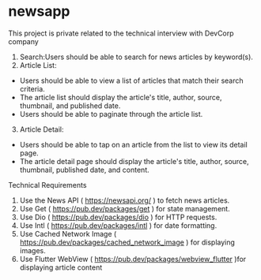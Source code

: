 # newsapp
This project is private related to the technical interview with DevCorp company

1. Search:Users should be able to search for news articles by keyword(s).
2. Article List:
- Users should be able to view a list of articles that match their search criteria.
- The article list should display the article&#39;s title, author, source, thumbnail, and
published date.
- Users should be able to paginate through the article list.
3. Article Detail:
- Users should be able to tap on an article from the list to view its detail page.
- The article detail page should display the article&#39;s title, author, source,
thumbnail, published date, and content.

Technical Requirements
1. Use the News API ( https://newsapi.org/ ) to fetch news articles.
2. Use Get ( https://pub.dev/packages/get ) for state management.
3. Use Dio ( https://pub.dev/packages/dio ) for HTTP requests.
4. Use Intl ( https://pub.dev/packages/intl ) for date formatting.
5. Use Cached Network Image ( https://pub.dev/packages/cached_network_image ) for
displaying images.
6. Use Flutter WebView ( https://pub.dev/packages/webview_flutter )for displaying
article content
